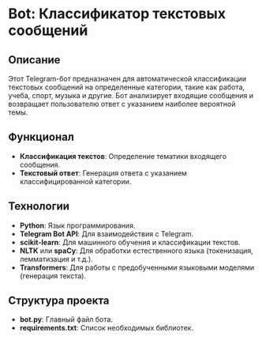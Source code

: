 # Bot: Классификатор текстовых сообщений

## Описание

Этот Telegram-бот предназначен для автоматической классификации текстовых сообщений на определенные категории, такие как работа, учеба, спорт, музыка и другие. Бот анализирует входящие сообщения и возвращает пользователю ответ с указанием наиболее вероятной темы.

## Функционал

- **Классификация текстов**: Определение тематики входящего сообщения.
- **Текстовый ответ**: Генерация ответа с указанием классифицированной категории.

## Технологии

- **Python**: Язык программирования.
- **Telegram Bot API**: Для взаимодействия с Telegram.
- **scikit-learn**: Для машинного обучения и классификации текстов.
- **NLTK** или **spaCy**: Для обработки естественного языка (токенизация, лемматизация и т.д.).
- **Transformers**: Для работы с предобученными языковыми моделями (генерация текста).

## Структура проекта

- **bot.py**: Главный файл бота.
- **requirements.txt**: Список необходимых библиотек.

